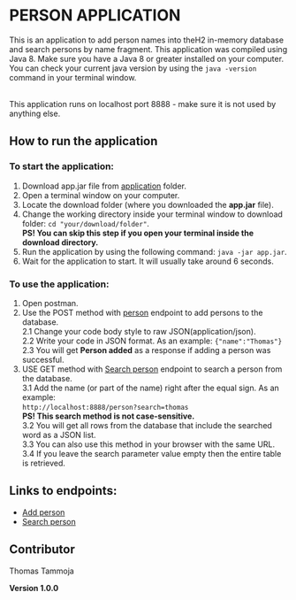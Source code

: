 # PERSON APPLICATION

This is an application to add person names into theH2 in-memory database and search persons by name fragment. 
This application was compiled using Java 8. Make sure you have a Java 8 or greater installed on your computer. 
You can check your current java version by using the `java -version` command in your terminal window.  

<br>
This application runs on localhost port 8888 - make sure it is not used by anything else.

## How to run the application
### To start the application:
1. Download app.jar file from [application](https://github.com/thomastammoja/appTestAssignment/tree/master/application) folder.
2. Open a terminal window on your computer.
3. Locate the download folder (where you downloaded the **app.jar** file).
4. Change the working directory inside your terminal window to download folder: `cd "your/download/folder"`.  
   **PS! You can skip this step if you open your terminal inside the download directory.**
5. Run the application by using the following command: `java -jar app.jar`.
6. Wait for the application to start. It will usually take around 6 seconds.

### To use the application:
1. Open postman.
2. Use the POST method with [person](http://localhost:8888/person) endpoint to add persons to the database.  
   2.1 Change your code body style to raw JSON(application/json).  
   2.2 Write your code in JSON format. As an example: `{"name":"Thomas"}`  
   2.3 You will get **Person added** as a response if adding a person was successful.
3. USE GET method with [Search person](http://localhost:8888/person?search=) endpoint to search a person from the database.  
   3.1 Add the name (or part of the name) right after the equal sign. As an example:  
   `http://localhost:8888/person?search=thomas`  
   **PS! This search method is not case-sensitive.**  
   3.2 You will get all rows from the database that include the searched word as a JSON list.  
   3.3 You can also use this method in your browser with the same URL.  
   3.4 If you leave the search parameter value empty then the entire table is retrieved.

## Links to endpoints:
- [Add person](http://localhost:8888/person)
- [Search person](http://localhost:8888/person?search=)

## Contributor
Thomas Tammoja

**Version 1.0.0**